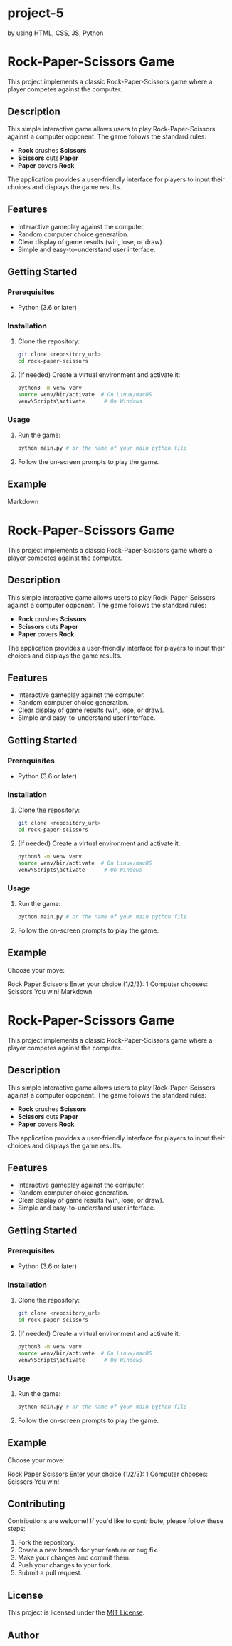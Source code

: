 # project-5
by using  HTML, CSS, JS, Python
# Rock-Paper-Scissors Game

This project implements a classic Rock-Paper-Scissors game where a player competes against the computer.

## Description

This simple interactive game allows users to play Rock-Paper-Scissors against a computer opponent. The game follows the standard rules:

-   **Rock** crushes **Scissors**
-   **Scissors** cuts **Paper**
-   **Paper** covers **Rock**

The application provides a user-friendly interface for players to input their choices and displays the game results.

## Features

-   Interactive gameplay against the computer.
-   Random computer choice generation.
-   Clear display of game results (win, lose, or draw).
-   Simple and easy-to-understand user interface.

## Getting Started

### Prerequisites

-   Python (3.6 or later)

### Installation

1.  Clone the repository:

    ```bash
    git clone <repository_url>
    cd rock-paper-scissors
    ```

2.  (If needed) Create a virtual environment and activate it:

    ```bash
    python3 -m venv venv
    source venv/bin/activate  # On Linux/macOS
    venv\Scripts\activate      # On Windows
    ```

### Usage

1.  Run the game:

    ```bash
    python main.py # or the name of your main python file
    ```

2.  Follow the on-screen prompts to play the game.

## Example
Markdown

# Rock-Paper-Scissors Game

This project implements a classic Rock-Paper-Scissors game where a player competes against the computer.

## Description

This simple interactive game allows users to play Rock-Paper-Scissors against a computer opponent. The game follows the standard rules:

-   **Rock** crushes **Scissors**
-   **Scissors** cuts **Paper**
-   **Paper** covers **Rock**

The application provides a user-friendly interface for players to input their choices and displays the game results.

## Features

-   Interactive gameplay against the computer.
-   Random computer choice generation.
-   Clear display of game results (win, lose, or draw).
-   Simple and easy-to-understand user interface.

## Getting Started

### Prerequisites

-   Python (3.6 or later)

### Installation

1.  Clone the repository:

    ```bash
    git clone <repository_url>
    cd rock-paper-scissors
    ```

2.  (If needed) Create a virtual environment and activate it:

    ```bash
    python3 -m venv venv
    source venv/bin/activate  # On Linux/macOS
    venv\Scripts\activate      # On Windows
    ```

### Usage

1.  Run the game:

    ```bash
    python main.py # or the name of your main python file
    ```

2.  Follow the on-screen prompts to play the game.

## Example

Choose your move:

Rock
Paper
Scissors Enter your choice (1/2/3): 1 Computer chooses: Scissors You win!
Markdown

# Rock-Paper-Scissors Game

This project implements a classic Rock-Paper-Scissors game where a player competes against the computer.

## Description

This simple interactive game allows users to play Rock-Paper-Scissors against a computer opponent. The game follows the standard rules:

-   **Rock** crushes **Scissors**
-   **Scissors** cuts **Paper**
-   **Paper** covers **Rock**

The application provides a user-friendly interface for players to input their choices and displays the game results.

## Features

-   Interactive gameplay against the computer.
-   Random computer choice generation.
-   Clear display of game results (win, lose, or draw).
-   Simple and easy-to-understand user interface.

## Getting Started

### Prerequisites

-   Python (3.6 or later)

### Installation

1.  Clone the repository:

    ```bash
    git clone <repository_url>
    cd rock-paper-scissors
    ```

2.  (If needed) Create a virtual environment and activate it:

    ```bash
    python3 -m venv venv
    source venv/bin/activate  # On Linux/macOS
    venv\Scripts\activate      # On Windows
    ```

### Usage

1.  Run the game:

    ```bash
    python main.py # or the name of your main python file
    ```

2.  Follow the on-screen prompts to play the game.

## Example

Choose your move:

Rock
Paper
Scissors Enter your choice (1/2/3): 1 Computer chooses: Scissors You win!

## Contributing

Contributions are welcome! If you'd like to contribute, please follow these steps:

1.  Fork the repository.
2.  Create a new branch for your feature or bug fix.
3.  Make your changes and commit them.
4.  Push your changes to your fork.
5.  Submit a pull request.

## License

This project is licensed under the [MIT License](LICENSE).

## Author
